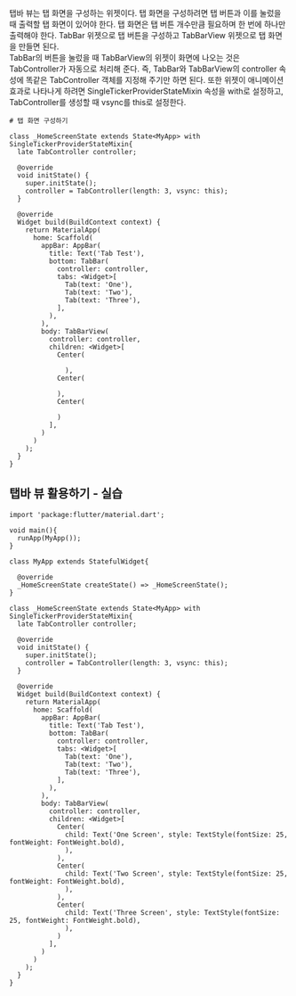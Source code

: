 탭바 뷰는 탭 화면을 구성하는 위젯이다. 탭 화면을 구성하려면 탭 버튼과 이를 눌렀을 때 출력할 탭 화면이 있어야 한다. 탭 화면은 탭 버튼 개수만큼 필요하며 한 번에 하나만 출력해야 한다. TabBar 위젯으로 탭 버튼을 구성하고 TabBarView 위젯으로 탭 화면을 만들면 된다.  
TabBar의 버튼을 눌렀을 때 TabBarView의 위젯이 화면에 나오는 것은 TabController가 자동으로 처리해 준다. 즉, TabBar와 TabBarView의 controller 속성에 똑같은 TabController 객체를 지정해 주기만 하면 된다. 또한 위젯이 애니메이션 효과로 나타나게 하려면 SingleTickerProviderStateMixin 속성을 with로 설정하고, TabController를 생성할 때 vsync를 this로 설정한다.
```
# 탭 화면 구성하기

class _HomeScreenState extends State<MyApp> with SingleTickerProviderStateMixin{
  late TabController controller;

  @override
  void initState() {
    super.initState();
    controller = TabController(length: 3, vsync: this);
  }

  @override
  Widget build(BuildContext context) {
    return MaterialApp(
      home: Scaffold(
        appBar: AppBar(
          title: Text('Tab Test'),
          bottom: TabBar(
            controller: controller,
            tabs: <Widget>[
              Tab(text: 'One'),
              Tab(text: 'Two'),
              Tab(text: 'Three'),
            ],
          ),
        ),
        body: TabBarView(
          controller: controller,
          children: <Widget>[
            Center(
              
              ),
            Center(
            
            ),
            Center(
            
            )
          ],
        )
      )
    );
  }
}
```

## 탭바 뷰 활용하기 - 실습
```
import 'package:flutter/material.dart';

void main(){
  runApp(MyApp());
}

class MyApp extends StatefulWidget{

  @override
  _HomeScreenState createState() => _HomeScreenState();
}

class _HomeScreenState extends State<MyApp> with SingleTickerProviderStateMixin{
  late TabController controller;

  @override
  void initState() {
    super.initState();
    controller = TabController(length: 3, vsync: this);
  }

  @override
  Widget build(BuildContext context) {
    return MaterialApp(
      home: Scaffold(
        appBar: AppBar(
          title: Text('Tab Test'),
          bottom: TabBar(
            controller: controller,
            tabs: <Widget>[
              Tab(text: 'One'),
              Tab(text: 'Two'),
              Tab(text: 'Three'),
            ],
          ),
        ),
        body: TabBarView(
          controller: controller,
          children: <Widget>[
            Center(
              child: Text('One Screen', style: TextStyle(fontSize: 25, fontWeight: FontWeight.bold),
              ),
            ),
            Center(
              child: Text('Two Screen', style: TextStyle(fontSize: 25, fontWeight: FontWeight.bold),
              ),
            ),
            Center(
              child: Text('Three Screen', style: TextStyle(fontSize: 25, fontWeight: FontWeight.bold),
              ),
            )
          ],
        )
      )
    );
  }
}
```